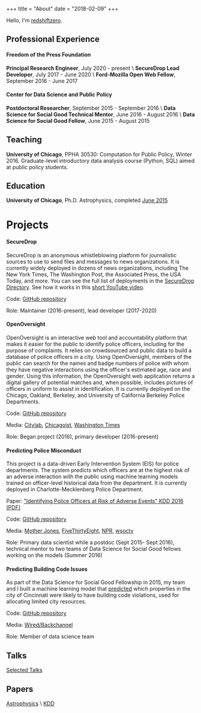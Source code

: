 +++
title = "About"
date = "2018-02-09"
+++

Hello, I'm [redshiftzero](https://twitter.com/redshiftzero).

## Professional Experience

#### Freedom of the Press Foundation

**Principal Research Engineer**, July 2020 - present \\
**SecureDrop Lead Developer**, July 2017 - June 2020 \\
**Ford-Mozilla Open Web Fellow**, September 2016 - June 2017

#### Center for Data Science and Public Policy

**Postdoctoral Researcher**, September 2015 - September 2016 \\
**Data Science for Social Good Technical Mentor**, June 2016 - August 2016 \\
**Data Science for Social Good Fellow**, June 2015 - August 2015

## Teaching

**University of Chicago**, PPHA 30530: Computation for Public Policy, Winter 2016. Graduate-level introductory data analysis course (Python, SQL) aimed at public policy students.

## Education

**University of Chicago**, Ph.D. Astrophysics, completed [June 2015](http://kicp.uchicago.edu/news/archive_2015.html#_431)

# Projects

#### SecureDrop

SecureDrop is an anonymous whistleblowing platform for journalistic sources to use to send files and messages to news organizations. It is currently widely deployed in dozens of news organizations, including The New York Times, The Washington Post, the Associated Press, the USA Today, and more. You can see the full list of deployments in the [SecureDrop Directory](https://securedrop.org/directory). See how it works in this [short YouTube video](https://www.youtube.com/watch?v=LkgN244ggzs).

Code: [GitHub repository](https://github.com/freedomofpress/securedrop)

Role: Maintainer (2016-present), lead developer (2017-2020)

#### OpenOversight

OpenOversight is an interactive web tool and accountability platform that makes it easier for the public to identify police officers, including for the purpose of complaints. It relies on crowdsourced and public data to build a database of police officers in a city.
Using OpenOversight, members of the public can search for the names and badge numbers of police with whom they have negative interactions using the officer's estimated age, race and gender. Using this information, the OpenOversight web application returns a digital gallery of potential matches and, when possible, includes pictures of officers in uniform to assist in identification. It is currently deployed on the Chicago, Oakland, Berkeley, and University of California Berkeley Police Departments.

Code: [GitHub repository](https://github.com/lucyparsons/OpenOversight/)

Media: [Citylab](https://www.citylab.com/equity/2016/10/crowdsourcing-police-accountability/504650/), [Chicagoist](http://chicagoist.com/2016/10/26/from_new_oversight_agencies_to.php), [Washington Times](https://www.washingtontimes.com/news/2016/oct/20/openoversight-helps-public-identify-chicago-police/)

Role: Began project (2016), primary developer (2016-present)

#### Predicting Police Misconduct

This project is a data-driven Early Intervention System (EIS) for police departments. The system predicts which officers are at the highest risk of an adverse interaction with the public using machine learning models trained on officer-level historical data from the department. It is currently deployed in Charlotte-Mecklenberg Police Department.

Paper: ["Identifying Police Officers at Risk of Adverse Events" KDD 2016 (PDF)](http://www.kdd.org/kdd2016/papers/files/adf0832-cartonAemb.pdf)

Code: [GitHub repository](https://github.com/dssg/police-eis)

Media: [Mother Jones](https://www.motherjones.com/politics/2016/07/data-prediction-police-misconduct-shootings/), [FiveThirtyEight](https://fivethirtyeight.com/features/we-now-have-algorithms-to-predict-police-misconduct/),
[NPR](https://www.npr.org/sections/alltechconsidered/2016/07/19/486499835/can-big-data-help-head-off-police-misconduct), [wsoctv](https://www.wsoctv.com/news/local/charlotte-mecklenburg-police-using-technology-to-analyze-officers/719415686)

Role: Primary data scientist while a postdoc (Sept 2015- Sept 2016), technical mentor to two teams of Data Science for Social Good fellows working on the models (Summer 2016)

#### Predicting Building Code Issues

As part of the Data Science for Social Good Fellowship in 2015, my team and I built  a machine learning model that [predicted](https://dssg.uchicago.edu/project/proactive-blight-reduction-and-neighborhood-revitalization/) which properties in the city of Cincinnati were likely to have building code violations, used for allocating limited city resources.

Code: [GitHub repository](https://github.com/dssg/cincinnati2015-public)

Media: [Wired/Backchannel](https://www.wired.com/2015/09/how-a-fiddler-and-an-astrophysicist-brought-predictive-analytics-to-cincinnati/)

Role: Member of data science team

## Talks

[Selected Talks](https://speakerdeck.com/redshiftzero)

## Papers

[Astrophysics](https://arxiv.org/find/all/1/all:+Helsby/0/1/0/all/0/1) \\
[KDD](http://www.kdd.org/kdd2016/subtopic/view/identifying-police-officers-at-risk-of-adverse-events)
